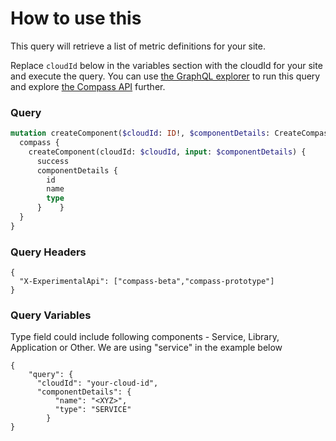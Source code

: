 # How to use this

This query will retrieve a list of metric definitions for your site.

Replace `cloudId` below in the variables section with the cloudId for your site and execute the query. You can use [the GraphQL explorer](https://developer.atlassian.com/cloud/compass/graphql/explorer/) to run this query and explore [the Compass API](https://developer.atlassian.com/cloud/compass/graphql/) further.

### Query

```graphql
mutation createComponent($cloudId: ID!, $componentDetails: CreateCompassComponentInput!) {
  compass {
    createComponent(cloudId: $cloudId, input: $componentDetails) {
      success
      componentDetails {
        id
        name
        type
      }    }
  }
}

```

### Query Headers

```
{
  "X-ExperimentalApi": ["compass-beta","compass-prototype"]
}
```

### Query Variables

Type field could include following components - Service, Library, Application or Other. We are using "service" in the example below 

```
{
    "query": {
      "cloudId": "your-cloud-id",
      "componentDetails": {
          "name": "<XYZ>",
          "type": "SERVICE"
        }
}
```
